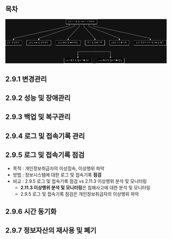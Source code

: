 ## 목차

![2.9 시스템 및 서비스 운영관리](./image/2.9.png)

## 2.9.1 변경관리

## 2.9.2 성능 및 장애관리

## 2.9.3 백업 및 복구관리

## 2.9.4 로그 및 접속기록 관리

## 2.9.5 로그 및 접속기록 점검

- 목적 : 개인정보취급자의 이상접속, 이상행위 파악
- 방법 : 정보시스템에 대한 로그 및 접속기록 **점검**
- 비교 : 2.9.5 로그 및 접속기록 점검 vs 2.11.3 이상행위 분석 및 모니터링 
    - **2.11.3 이상행위 분석 및 모니터링**은 침해사고에 대한 분석 및 모니터링
    - 2.9.5 로그 및 접속기록 점검은 개인정보취급자의 이상행위 파악

## 2.9.6 시간 동기화

## 2.9.7 정보자산의 재사용 및 폐기